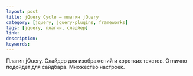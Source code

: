 ```yaml
---
layout: post
title: jQuery Cycle — плагин jQuery
category: [jquery, jquery-plugins, frameworks]
tags: [jquery, плагин, сладйер]
link:
description:
keywords:
---
```


<p>Плагин jQuery. Слайдер для изображений и коротких текстов. Отлично подойдет для сайдбара. Множество настроек.</p>

